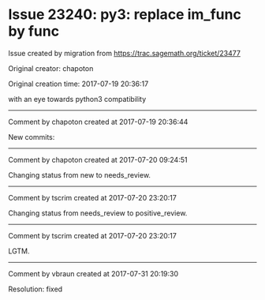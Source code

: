 # Issue 23240: py3: replace im_func by __func__

Issue created by migration from https://trac.sagemath.org/ticket/23477

Original creator: chapoton

Original creation time: 2017-07-19 20:36:17

with an eye towards python3 compatibility


---

Comment by chapoton created at 2017-07-19 20:36:44

New commits:


---

Comment by chapoton created at 2017-07-20 09:24:51

Changing status from new to needs_review.


---

Comment by tscrim created at 2017-07-20 23:20:17

Changing status from needs_review to positive_review.


---

Comment by tscrim created at 2017-07-20 23:20:17

LGTM.


---

Comment by vbraun created at 2017-07-31 20:19:30

Resolution: fixed
